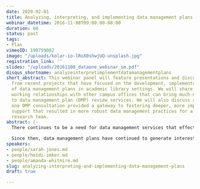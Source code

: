 ```yaml
---
date: 2020-02-01
title: Analyzing, interpreting, and implementing data management plans
webinar_datetime: 2016-11-08T09:00:00-08:00
duration: 60
status: past
tags:
- Plan
vimeoID: 190759082
image: "/uploads/kolar-io-lRoX0shwjUQ-unsplash.jpg"
registration_link: ''
slides: "/uploads/20161108_dataone_webinar_sm.pdf"
disqus_shortname: analyzeinterpretimplementdatamanagementplans
short_abstract: This webinar panel will feature presentations and discussion drawn
  from recent projects that have focused on the development, implementation, and use
  of data management plans in academic library settings. We will share how to build
  working relationships with other campus offices that can bring much-needed visibility
  to data management plan (DMP) review services. We will also discuss a case where
  one DMP consultation provided a gateway to fostering deeper, more impactful research
  support that resulted in more robust data management practices for a multidisciplinary
  research team.
abstract: |-
  There continues to be a need for data management services that effectively support the needs of researchers. One key area of growth for academic libraries is serving as active collaborators with faculty and researchers as part of the research process. Recognizing this need for additional data management structures, DataONE was an early partner in a grassroots effort (along with seven other institutions) to develop the DMPTool, starting in January 2011. This was in direct response to demands from funding agencies, such as the National Science Foundation (NSF) and the National Institutes of Health (NIH), that researchers create and submit plans for managing their research data.

  Since then, data management plans have continued to generate interest, study, and development. This webinar panel will feature presentations and discussion drawn from recent projects that have focused on the development, implementation, and use of data management plans in academic library settings. We will share how to build working relationships with other campus offices that can bring much-needed visibility to data management plan (DMP) review services. We will also discuss a case where one DMP consultation provided a gateway to fostering deeper, more impactful research support that resulted in more robust data management practices for a multidisciplinary research team. Finally, we’ll discuss what the process of reviewing data management plans can reveal about researchers’ habits, and what recent investigations into DMP follow-through have shown.
speakers:
- people/sarah-jones.md
- people/heidi-imker.md
- people/amanda-whitmire.md
slug: analyzing-interpreting-and-implementing-data-management-plans
draft: true

---
```

